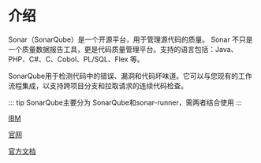 # 介绍
Sonar（SonarQube）是一个开源平台，用于管理源代码的质量。
Sonar 不只是一个质量数据报告工具，更是代码质量管理平台。支持的语言包括：Java、PHP、C#、C、Cobol、PL/SQL、Flex 等。

SonarQube用于检测代码中的错误、漏洞和代码坏味道。它可以与您现有的工作流程集成，以支持跨项目分支和拉取请求的连续代码检查。

::: tip
SonarQube主要分为 SonarQube和sonar-runner，需两者结合使用
:::


[IBM](https://developer.ibm.com/zh/articles/j-lo-sonar/) 

[官网](https://www.sonarqube.org/)

[官方文档](https://docs.sonarqube.org/latest/)